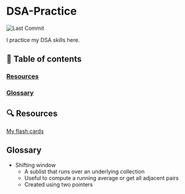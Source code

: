 # DSA-Practice

![Last Commit](https://img.shields.io/github/last-commit/CullenSharp/DSA-Practice)

I practice my DSA skills here.

## 📖 Table of contents

### [Resources](#-Resources)

### [Glossary](#Glossary)

## 🔍 Resources

[My flash cards](https://quizlet.com/615014779/vocab-flash-cards/)

## Glossary

- Shifting window
  - A sublist that runs over an underlying collection
  - Useful to compute a running average or get all adjacent pairs
  - Created using two pointers
